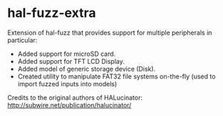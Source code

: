 # hal-fuzz-extra
Extension of hal-fuzz that provides support for multiple peripherals in particular:
* Added support for microSD card.
* Added support for TFT LCD Display.
* Added model of generic storage device (Disk).
* Created utility to manipulate FAT32 file systems on-the-fly (used to import fuzzed inputs into models)

Credits to the original authors of HALucinator: http://subwire.net/publication/halucinator/